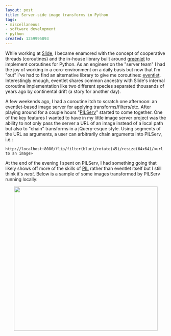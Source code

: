 ```yaml
--- 
layout: post
title: Server-side image transforms in Python
tags: 
- miscellaneous
- software development
- python
created: 1259995893
---
```

While working at <a id="aptureLink_LQdA2xFWcb" href="http://twitter.com/slideinc">Slide</a>, I became enamored with the concept of cooperative threads (coroutines) and the in-house library built around <a id="aptureLink_uF9ePt8EiT" href="http://pypi.python.org/pypi/greenlet">greenlet</a> to implement coroutines for Python. As an engineer on the "server team" I had the joy of working in a coro-environment on a daily basis but now that I'm "out" I've had to find an alternative library to give me coroutines: <a id="aptureLink_k3TaZzEP9q" href="http://eventlet.net/doc/">eventlet</a>. Interestingly enough, eventlet shares common ancestry with Slide's internal coroutine implementation like two different species separated thousands of years ago by continental drift (a story for another day).

A few weekends ago, I had a coroutine itch to scratch one afternoon: an eventlet-based image server for applying transforms/filters/etc. After playing around for a couple hours "<a id="aptureLink_MaMftEzfE4" href="http://github.com/rtyler/PILServ/commits/master">PILServ</a>" started to come together. One of the key features I wanted to have in my little image server project was the ability to not only pass the server a URL of an image instead of a local path but also to "chain" transforms in a jQuery-esque style. Using segments of the URL as arguments, a user can arbitrarily chain arguments into PILServ, i.e.:

    http://localhost:8080/flip/filter(blur)/rotate(45)/resize(64x64)/<url to an image>

At the end of the evening I spent on PILServ, I had something going that likely shows off more of the skills of <a id="aptureLink_my0NPtWw65" href="http://www.pythonware.com/products/pil/">PIL</a> rather than eventlet itself but I still think it's *neat*. Below is a sample of some images transformed by PILServ running locally:

<center><a href="http://agentdero.cachefly.net/scratch/pilserv.png" rel='lightbox'><img src="http://agentdero.cachefly.net/scratch/pilserv.png" width="450" border="0"/></a></center>
